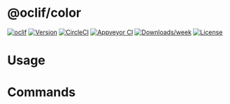 @oclif/color
============



[![oclif](https://img.shields.io/badge/cli-oclif-brightgreen.svg)](https://oclif.io)
[![Version](https://img.shields.io/npm/v/@oclif/color.svg)](https://npmjs.org/package/@oclif/color)
[![CircleCI](https://circleci.com/gh/oclif/color/tree/master.svg?style=shield)](https://circleci.com/gh/oclif/color/tree/master)
[![Appveyor CI](https://ci.appveyor.com/api/projects/status/github/oclif/color?branch=master&svg=true)](https://ci.appveyor.com/project/oclif/color/branch/master)
[![Downloads/week](https://img.shields.io/npm/dw/@oclif/color.svg)](https://npmjs.org/package/@oclif/color)
[![License](https://img.shields.io/npm/l/@oclif/color.svg)](https://github.com/oclif/color/blob/master/package.json)

<!-- toc -->
# Usage
<!-- usage -->
# Commands
<!-- commands -->
